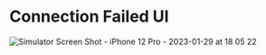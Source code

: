 # Connection Failed UI


![Simulator Screen Shot - iPhone 12 Pro - 2023-01-29 at 18 05 22](https://user-images.githubusercontent.com/119125942/215326656-3a6fa223-8702-4d2d-9c0a-91a1c9f77caa.png)
